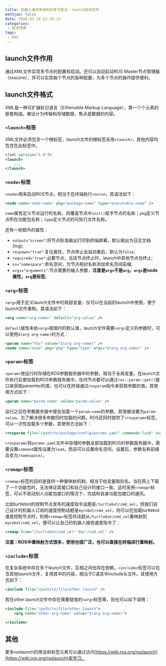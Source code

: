 ```yaml
---
title: 机器人操作系统ROS学习笔记：launch启动文件
mathjax: false
date: 2020-03-19 13:39:13
categories:
 - 技术探索
tags:
 - ROS
---
```


## launch文件作用

通过XML文件实现多节点的配置和启动。还可以自动启动ROS Master节点管理器（roscore），并可以实现每个节点的各种配置，为多个节点的操作提供便利。

## launch文件格式

XML是一种可扩展标记语言（EXtensible Markup Language），靠一个个元素的嵌套构成。被设计为传输和存储数据，焦点是数据的内容。

### `<launch>`标签

XML文件必须包含一个根标签，launch文件的根标签采用`<launch>`，其他内容均包含在此标签中。

```xml
<?xml version="1.0"?>
<launch>
    ...
</launch>
```

### `<node>`标签

`<node>`用来启动ROS节点，相当于在终端执行`rosrun`，其语法如下：

```xml
<node name="node-name" pkg="package-name" type="executable-name" />
```

`name`属性定义节点运行的名称，将覆盖节点中`init()`赋予节点的名称；`pkg`定义节点所在功能包名称；`type`定义节点的可执行文件名称。

还有一些额外的属性：

- `output="screen"`:将节点标准输出打印到终端屏幕，默认输出为日志文档(log);
- `respawn="true"`:复位属性，节点停止会自动重启，默认为`false`;
- `required="true"`:必要节点，当该节点终止时，launch中其他节点也终止;
- `ns="namespace"`:命名空间，为节点相对名称添加命名空间前缀;
- `args="arguments"`:节点需要的输入参数，**注意是`args`不是`arg`，`args`是node属性，`arg`是标签**。

### `<arg>`标签

`<arg>`用于定义launch文件中的局部变量，仅可以在当前的launch中使用，便于launch文件重构。其语法如下：

```xml
<arg name="arg-name>" default="arg-value" />
```

`default`属性未给`<arg>`赋值时的默认值，launch文件需要`<arg>`定义的参数时，可以使用`$(arg arg-name)`的方式：

```xml
<param name="foo" value="$(arg arg-name)" />
<node name="node" pkg="pkg" type="type" args="$(arg arg-name)" />
```

### `<param>`标签

`<param>`使运行时存储在ROS参数服务器中的参数，相当于全局变量，在launch文件执行后便加载到ROS参数服务器中。任何节点都可以通过`ros::param::get()`接口来获取paramter的值，也可以在终端通过`rosparam`指令来获取参数的值。其使用方式如下：

```xml
<param name="param-name" value="param-value" />
```

运行之后在参数服务器中便会加载一个`param-name`的参数，其值被设置为`param-value`。为了解决很多参数同时加载的问题，ROS还同时提供了`<rosparam>`标签，可以一次性加载多个参数，其使用方法如下：

```xml
<rosparam file="/path/to/package/config/params.yaml" command="load" ns="namespace" />
```

`<rosparam>`将`params.yaml`文件中存储的参数全部加载到ROS的参数服务器中，需要设置`command`属性设置为`load`，而且可以设置命名空间，设置后，参数名称前缀会变为`/namespace/`。

### `<remap>`标签

`<remap>`标签的目的是提供一种重映射机制，相当于给变量取别名。当在网上下载了一个功能包时，无法保证其接口和自己设计的接口一致，这时采用`<remap>`标签，可以不改动别人功能包接口的情况下，完成和自身功能包接口的通讯。

比如turtlebot的控制节点发布的速度指令话题是`/turtlebot/cmd_vel`，但我们自己设计的机器人订阅的速度控制话题是`myrobot/cmd_vel`，则可以在加载turtlebot速度控制节点时，利用`<remap>`标签将话题从`/turtlebot/cmd_vel`重映射到`myrobot/cmd_vel`，便可以让自己的机器人接收速度指令了：

```xml
<remap from="/turtlebot/cmd_vel" to="/cmd_vel" />
```

**注意：ROS中重映射方式很多，使用也很广泛，也可以直接在终端进行重映射。**

### `<include>`标签

在复杂系统中存在多个launch文件，互相之间也存在依赖。`<include>`标签可以包含其他launch文件，复用其中的内容，相当于C语言中include头文件。其使用方式如下：

```xml
<include file="/path/to/file/other.launch" />
```

若在other.launch文件中存在需要赋值的`<arg>`标签等，则也可以如下调用：

```xml
<include file="/path/to/file/other.launch">
    <arg name="other-arg-name" value="$(arg arg-name)">
    ...
</include>
```

## 其他

更多roslaunch的用法和标签元素可以通过访问[https://wiki.ros.org/roslaunch](https://wiki.ros.org/roslaunch)来学习。


